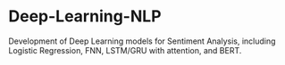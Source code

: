 # Deep-Learning-NLP
Development of Deep Learning models for Sentiment Analysis, including Logistic Regression, FNN, LSTM/GRU with attention, and BERT.

